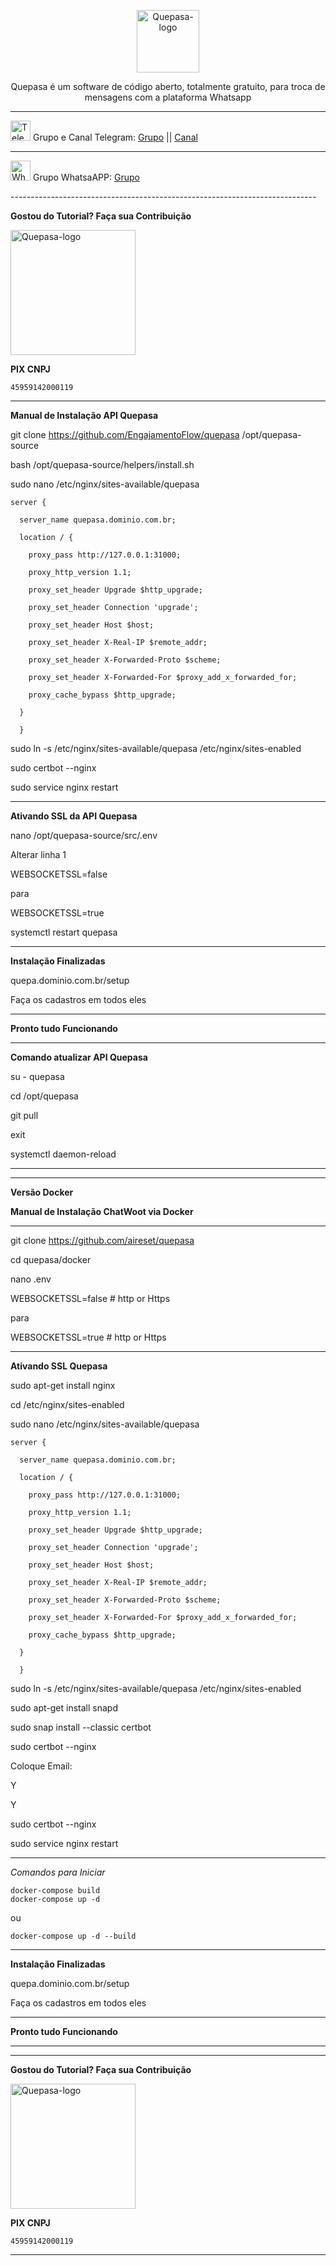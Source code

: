 <p align="center">
	<img src="https://github.com/nocodeleaks/quepasa/raw/main/src/assets/favicon.png" alt="Quepasa-logo" width="100" />	
	<p align="center">Quepasa é um software de código aberto, totalmente gratuito, para troca de mensagens com a plataforma Whatsapp</p>
</p>
<hr />
<p align="left">
	<img src="https://telegram.org/favicon.ico" alt="Telegram-logo" width="32" />
	<span>Grupo e Canal Telegram: </span>
	<a href="https://t.me/quepasa_api" target="_blank">Grupo</a>
	<span> || </span>
	<a href="https://t.me/quepasa_channel" target="_blank">Canal</a>
</p>
<hr />
<p align="left">
	<img src="https://whatsapp.com/favicon.ico" alt="WhatsAPP-logo" width="32" />
	<span>Grupo WhatsaAPP: </span>
	<a href="https://chat.whatsapp.com/Cv5WfmujRzE09yQ6hagYim" target="_blank">Grupo</a>
</p>
----------------------------------------------------------------------------
</p>

**Gostou do Tutorial? Faça sua Contribuição**

<img src="https://github.com/EngajamentoFlow/quepasa/blob/main/Contribui%C3%A7%C3%A3o.png" alt="Quepasa-logo" width="200" />
</p>

**PIX CNPJ**

```
45959142000119	
```
----------------------------------------------------------------------------

**Manual de Instalação API Quepasa**

git clone https://github.com/EngajamentoFlow/quepasa /opt/quepasa-source
</p>
bash /opt/quepasa-source/helpers/install.sh
</p>
sudo nano /etc/nginx/sites-available/quepasa

</p>

```
server {

  server_name quepasa.dominio.com.br;

  location / {

    proxy_pass http://127.0.0.1:31000;

    proxy_http_version 1.1;

    proxy_set_header Upgrade $http_upgrade;

    proxy_set_header Connection 'upgrade';

    proxy_set_header Host $host;

    proxy_set_header X-Real-IP $remote_addr;

    proxy_set_header X-Forwarded-Proto $scheme;

    proxy_set_header X-Forwarded-For $proxy_add_x_forwarded_for;
    
    proxy_cache_bypass $http_upgrade;

  }

  }
```

sudo ln -s /etc/nginx/sites-available/quepasa /etc/nginx/sites-enabled
</p>
sudo certbot --nginx
</p>
sudo service nginx restart
</p>

----------------------------------------------------------------------------

**Ativando SSL da API Quepasa**

nano /opt/quepasa-source/src/.env
</p>
Alterar linha 1
</p>
WEBSOCKETSSL=false
</p>
para
</p>
WEBSOCKETSSL=true
</p>
systemctl restart quepasa
</p>

----------------------------------------------------------------------------

**Instalação Finalizadas**

</p>
quepa.dominio.com.br/setup
</p>
Faça os cadastros em todos eles
</p>

----------------------------------------------------------------------------

**Pronto tudo Funcionando**

----------------------------------------------------------------------------

**Comando atualizar API Quepasa**

su - quepasa
</p>
cd /opt/quepasa
</p>
git pull
</p>
exit
</p>
systemctl daemon-reload
</p>

----------------------------------------------------------------------------
----------------------------------------------------------------------------

**Versão Docker**

**Manual de Instalação ChatWoot via Docker**

----------------------------------------------------------------------------

git clone https://github.com/aireset/quepasa
</p>
cd quepasa/docker
</p>
nano .env
</p></p></p>
WEBSOCKETSSL=false # http or Https
</p></p>
para
</p></p>
WEBSOCKETSSL=true # http or Https
</p>

----------------------------------------------------------------------------

**Ativando SSL Quepasa**

</p>
sudo apt-get install nginx
</p>
cd /etc/nginx/sites-enabled
</p>
sudo nano /etc/nginx/sites-available/quepasa

</p>

```
server {

  server_name quepasa.dominio.com.br;

  location / {

    proxy_pass http://127.0.0.1:31000;

    proxy_http_version 1.1;

    proxy_set_header Upgrade $http_upgrade;

    proxy_set_header Connection 'upgrade';

    proxy_set_header Host $host;

    proxy_set_header X-Real-IP $remote_addr;

    proxy_set_header X-Forwarded-Proto $scheme;

    proxy_set_header X-Forwarded-For $proxy_add_x_forwarded_for;
    
    proxy_cache_bypass $http_upgrade;

  }

  }
```

sudo ln -s /etc/nginx/sites-available/quepasa /etc/nginx/sites-enabled
</p>
</p>
sudo apt-get install snapd
</p>
sudo snap install --classic certbot
</p>
sudo certbot --nginx
</p>
Coloque Email:
</p>
Y
</p>
Y
</p>
sudo certbot --nginx
</p>
sudo service nginx restart
</p>

----------------------------------------------------------------------------

*Comandos para Iniciar*

```
docker-compose build
docker-compose up -d
```
ou 

```
docker-compose up -d --build
```
</p>

----------------------------------------------------------------------------

**Instalação Finalizadas**

</p>
quepa.dominio.com.br/setup
</p>
Faça os cadastros em todos eles
</p>

----------------------------------------------------------------------------

**Pronto tudo Funcionando**

----------------------------------------------------------------------------
----------------------------------------------------------------------------

**Gostou do Tutorial? Faça sua Contribuição**

<img src="https://github.com/EngajamentoFlow/quepasa/blob/main/Contribui%C3%A7%C3%A3o.png" alt="Quepasa-logo" width="200" />
</p>


**PIX CNPJ**

```
45959142000119	
```

----------------------------------------------------------------------------
